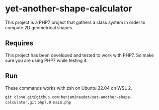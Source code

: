 # yet-another-shape-calculator

This project is a PHP7 project that gathers a class system in order to compute 2D geometrical shapes.

## Requires

This project has been developed and tested to work with PHP7.
So make sure you are using PHP7 while testing it.

## Run

These commands works with zsh on Ubuntu 22.04 on WSL 2.

`git clone git@github.com:benjaminaudet/yet-another-shape-calculator.git`
`php7.0 main.php`